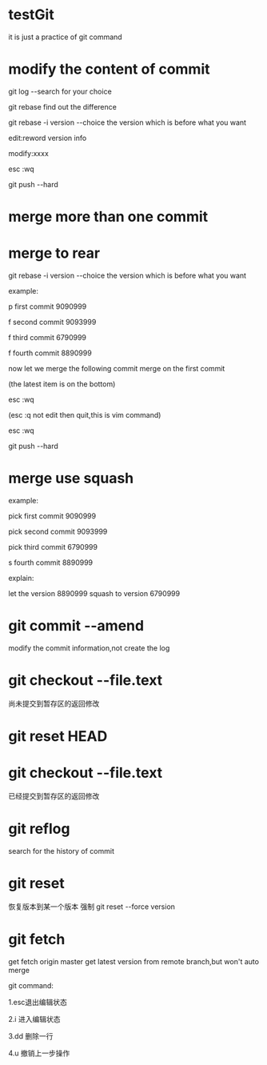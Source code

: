 # testGit
it is just a practice of git command


# modify the content of commit

git log --search for your choice

git rebase find out the difference

git rebase -i version --choice the version which is before what you want

edit:reword version info

modify:xxxx

esc :wq

git push --hard



# merge more than one commit

# merge to rear

git rebase -i version --choice the version which is before what you want

example:

p first commit 9090999

f second commit 9093999 

f third commit 6790999 

f fourth commit 8890999

now let we merge the following commit merge on the first commit

(the latest item is on the bottom)

esc :wq

(esc :q not edit then quit,this is vim command)

esc :wq

git push --hard 

# merge use squash

example:

pick first commit 9090999

pick second commit 9093999 

pick third commit 6790999 

s fourth commit 8890999

explain:

let the version 8890999 squash to version 6790999  

# git commit --amend  

modify the commit information,not create the log 

# git checkout --file.text

尚未提交到暂存区的返回修改



# git reset HEAD 

# git checkout --file.text

已经提交到暂存区的返回修改

# git reflog

search for the history of commit 

# git reset

恢复版本到某一个版本
强制 git reset --force version 

# git fetch

get fetch origin master
get latest version from remote branch,but won't auto merge


git command:

1.esc退出编辑状态

2.i  进入编辑状态

3.dd 删除一行

4.u 撤销上一步操作



